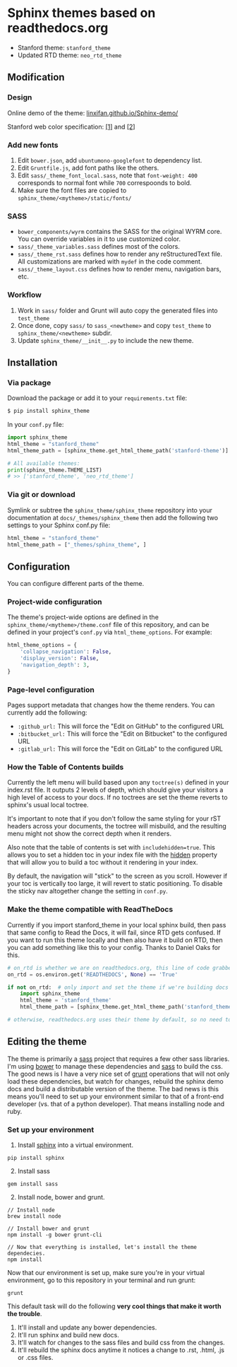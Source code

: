 Sphinx themes based on readthedocs.org
==========================

- Stanford theme: `stanford_theme`
- Updated RTD theme: `neo_rtd_theme`

## Modification

### Design

Online demo of the theme: [linxifan.github.io/Sphinx-demo/](https://linxifan.github.io/Sphinx-demo/)

Stanford web color specification: [[1]](https://identity.stanford.edu/overview/color.html) and [[2]](https://identity.stanford.edu/web-toolkit/color.html)

### Add new fonts

1. Edit `bower.json`, add `ubuntumono-googlefont` to dependency list. 
2. Edit `Gruntfile.js`, add font paths like the others. 
3. Edit `sass/_theme_font_local.sass`, note that `font-weight: 400` corresponds to normal font while `700` correspoonds to bold. 
4. Make sure the font files are copied to `sphinx_theme/<mytheme>/static/fonts/`

### SASS

- `bower_components/wyrm` contains the SASS for the original WYRM core. You can override variables in it to use customized color. 
- `sass/_theme_variables.sass` defines most of the colors.
- `sass/_theme_rst.sass` defines how to render any reStructuredText file. All customizations are marked with `mydef` in the code comment. 
- `sass/_theme_layout.css` defines how to render menu, navigation bars, etc.

### Workflow

1. Work in `sass/` folder and Grunt will auto copy the generated files into `test_theme`
2. Once done, copy `sass/` to `sass_<newtheme>` and copy `test_theme` to `sphinx_theme/<newtheme>` subdir. 
3. Update `sphinx_theme/__init__.py` to include the new theme. 

## Installation

### Via package

Download the package or add it to your `requirements.txt` file:

```bash
$ pip install sphinx_theme
```

In your `conf.py` file:

```python
import sphinx_theme
html_theme = "stanford_theme"
html_theme_path = [sphinx_theme.get_html_theme_path('stanford-theme')]

# All available themes:
print(sphinx_theme.THEME_LIST)
# >> ['stanford_theme', 'neo_rtd_theme']
```

### Via git or download

Symlink or subtree the `sphinx_theme/sphinx_theme` repository
into your documentation at `docs/_themes/sphinx_theme` then add the
following two settings to your Sphinx conf.py file:

```python
html_theme = "stanford_theme"
html_theme_path = ["_themes/sphinx_theme", ]
```

## Configuration

You can configure different parts of the theme.

### Project-wide configuration

The theme's project-wide options are defined in the
`sphinx_theme/<mytheme>/theme.conf` file of this repository, and can be
defined in your project's `conf.py` via `html_theme_options`. For
example:

```python 
html_theme_options = {
    'collapse_navigation': False,
    'display_version': False,
    'navigation_depth': 3,
}
```

### Page-level configuration

Pages support metadata that changes how the theme renders. You can
currently add the following:

-   `:github_url:` This will force the "Edit on GitHub" to the
    configured URL
-   `:bitbucket_url:` This will force the "Edit on Bitbucket" to the
    configured URL
-   `:gitlab_url:` This will force the "Edit on GitLab" to the
    configured URL

### How the Table of Contents builds

Currently the left menu will build based upon any `toctree(s)` defined
in your index.rst file. It outputs 2 levels of depth, which should give
your visitors a high level of access to your docs. If no toctrees are
set the theme reverts to sphinx's usual local toctree.

It's important to note that if you don't follow the same styling for
your rST headers across your documents, the toctree will misbuild, and
the resulting menu might not show the correct depth when it renders.

Also note that the table of contents is set with `includehidden=true`.
This allows you to set a hidden toc in your index file with the
[hidden](http://sphinx-doc.org/markup/toctree.html) property that will
allow you to build a toc without it rendering in your index.

By default, the navigation will "stick" to the screen as you scroll.
However if your toc is vertically too large, it will revert to static
positioning. To disable the sticky nav altogether change the setting in
`conf.py`.

### Make the theme compatible with ReadTheDocs

Currently if you import stanford\_theme in your local sphinx build,
then pass that same config to Read the Docs, it will fail, since RTD
gets confused. If you want to run this theme locally and then also have
it build on RTD, then you can add something like this to your config.
Thanks to Daniel Oaks for this.

```python
# on_rtd is whether we are on readthedocs.org, this line of code grabbed from docs.readthedocs.org
on_rtd = os.environ.get('READTHEDOCS', None) == 'True'

if not on_rtd:  # only import and set the theme if we're building docs locally
    import sphinx_theme
    html_theme = 'stanford_theme'
    html_theme_path = [sphinx_theme.get_html_theme_path('stanford_theme')]

# otherwise, readthedocs.org uses their theme by default, so no need to specify it
```

## Editing the theme

The theme is primarily a [sass](http://www.sass-lang.com)
project that requires a few other sass libraries. I'm using
[bower](http://www.bower.io) to manage these dependencies and
[sass](http://www.sass-lang.com) to build the css. The good news is I
have a very nice set of [grunt](http://www.gruntjs.com) operations that
will not only load these dependencies, but watch for changes, rebuild
the sphinx demo docs and build a distributable version of the theme. The
bad news is this means you'll need to set up your environment similar to
that of a front-end developer (vs. that of a python developer). That
means installing node and ruby.

### Set up your environment

1.  Install [sphinx](http://www.sphinx-doc.org) into a virtual environment.

```
pip install sphinx
```

2.  Install sass

```
gem install sass
```

2.  Install node, bower and grunt.

```
// Install node
brew install node

// Install bower and grunt
npm install -g bower grunt-cli

// Now that everything is installed, let's install the theme dependecies.
npm install
```

Now that our environment is set up, make sure you're in your virtual
environment, go to this repository in your terminal and run grunt:

```
grunt
```

This default task will do the following **very cool things that make it
worth the trouble**.

1.  It'll install and update any bower dependencies.
2.  It'll run sphinx and build new docs.
3.  It'll watch for changes to the sass files and build css from the
    changes.
4.  It'll rebuild the sphinx docs anytime it notices a change to .rst,
    .html, .js or .css files.
